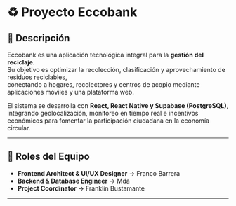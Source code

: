 # ♻️ Proyecto Eccobank

## 📖 Descripción
Eccobank es una aplicación tecnológica integral para la **gestión del reciclaje**.  
Su objetivo es optimizar la recolección, clasificación y aprovechamiento de residuos reciclables,  
conectando a hogares, recolectores y centros de acopio mediante aplicaciones móviles y una plataforma web.  

El sistema se desarrolla con **React, React Native y Supabase (PostgreSQL)**, integrando geolocalización, monitoreo en tiempo real e incentivos económicos para fomentar la participación ciudadana en la economía circular.  

---

## 👥 Roles del Equipo

- **Frontend Architect & UI/UX Designer** → Franco Barrera  
- **Backend & Database Engineer** → Mda  
- **Project Coordinator** → Franklin Bustamante  

---
